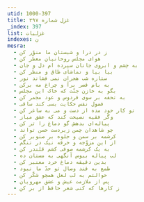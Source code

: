 ```yaml
---
utid: 1000-397
title: غزل شماره ۳۹۷
_index: 397
list: غزلیات
indexes: ن
mesra:
  - ز در درا و شبستان ما منوّر کن
  - هوای مجلس روحانیان معطّر کن
  - به چشم و ابروی جانان سپرده ام دل و جان
  - بیا بیا و تماشای طاق و منظر کن
  - ستاره شب هجران نمی فشاند نور
  - به بام قصر برآ و چراغ مه برکن
  - بگو به خازن جنّت که خاک این مجلس
  - به تحفه بر سوی فردوس و عود مجمر کن
  - فضول نفس حکایت بسی کند ساقی
  - تو کار خود مده از دست و می به ساغر کن
  - وگر فقیه نصیحت کند که عشق مباز
  - پیاله‌ای بدهش گو دماغ را تر کن
  - چو شاهدان چمن زیردست حسن تواند
  - کرشمه بر سمن و جلوه بر صنوبر کن
  - از این مزوّجه و خرقه نیک در تنگم
  - به یک کرشمه صوفی کشم قلندر کن
  - لب پیاله ببوس آنگهی به مستان ده
  - بدین دقیقه دماغ خرد معنبر کن
  - طمع به قند وصال تو حدّ ما نبود
  - حوالتم به لب لعل همچو شکّر کن
  - پس از ملازمت عیش و عشق مهرویان
  - ز کارها که کنی شعر حافظ از بر کن
---
```

